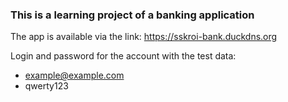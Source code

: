 ### This is a learning project of a banking application

The app is available via the link: https://sskroi-bank.duckdns.org

Login and password for the account with the test data:
* example@example.com
* qwerty123

